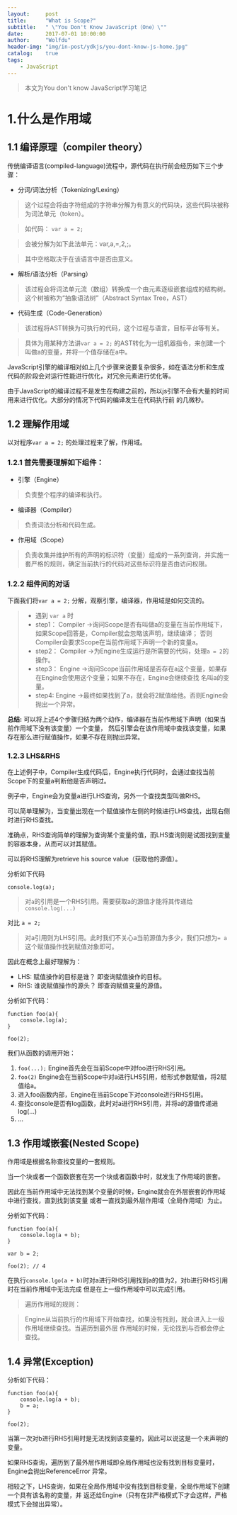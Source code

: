 ```yaml
---
layout:     post
title:      "What is Scope?"
subtitle:   " \"You Don't Know JavaScript（One）\""
date:       2017-07-01 10:00:00
author:     "Wolfdu"
header-img: "img/in-post/ydkjs/you-dont-know-js-home.jpg"
catalog:    true
tags:
    - JavaScript
---
```


> 本文为You don't know JavaScript学习笔记

# 1.什么是作用域

## 1.1 编译原理（compiler theory）

传统编译语言(compiled-language)流程中，源代码在执行前会经历如下三个步骤：

* 分词/词法分析（Tokenizing/Lexing）

> 这个过程会将由字符组成的字符串分解为有意义的代码块，这些代码块被称为词法单元（token）。

> 如代码： `var a = 2;`

> 会被分解为如下此法单元：var,a,=,2,;。

> 其中空格取决于在该语言中是否由意义。


* 解析/语法分析（Parsing）

> 该过程会将词法单元流（数组）转换成一个由元素逐级嵌套组成的结构树。这个树被称为“抽象语法树”（Abstract Syntax Tree，AST）

* 代码生成（Code-Generation）

> 该过程将AST转换为可执行的代码，这个过程与语言，目标平台等有关。

> 具体为用某种方法讲`var a = 2;` 的AST转化为一组机器指令，来创建一个叫做a的变量，并将一个值存储在a中。

JavaScript引擎的编译相对如上几个步骤来说要复杂很多，如在语法分析和生成代码的阶段会对运行性能进行优化，对冗余元素进行优化等。

由于JavaScript的编译过程不是发生在构建之前的，所以js引擎不会有大量的时间用来进行优化。大部分的情况下代码的编译发生在代码执行前
的几微秒。

## 1.2 理解作用域

以对程序`var a = 2;` 的处理过程来了解，作用域。

### 1.2.1 首先需要理解如下组件：


* 引擎（Engine）

> 负责整个程序的编译和执行。


* 编译器（Compiler）

> 负责词法分析和代码生成。


* 作用域（Scope）

> 负责收集并维护所有的声明的标识符（变量）组成的一系列查询，并实施一套严格的规则，确定当前执行的代码对这些标识符是否由访问权限。

### 1.2.2 组件间的对话

 下面我们将`var a = 2;` 分解，观察引擎，编译器，作用域是如何交流的。

> * 遇到 `var a` 时
> * step1： Compiler ->询问Scope是否有叫做a的变量在当前作用域下，如果Scope回答是，Compiler就会忽略该声明，继续编译；
否则Compiler会要求Scope在当前作用域下声明一个新的变量a。
> * step2： Compiler ->为Engine生成运行是所需要的代码，处理`a = 2`的操作。
> * step3： Engine ->询问Scope当前作用域是否存在a这个变量，如果存在Engine会使用这个变量；如果不存在，Engine会继续查找
名叫a的变量。
> * step4: Engine ->最终如果找到了a，就会将2赋值给他。否则Engine会抛出一个异常。

**总结:**
可以将上述4个步骤归结为两个动作，编译器在当前作用域下声明（如果当前作用域下没有该变量）一个变量，
然后引擎会在该作用域中查找该变量，如果存在那么进行赋值操作，如果不存在则抛出异常。

### 1.2.3 LHS&RHS

在上述例子中，Compiler生成代码后，Engine执行代码时，会通过查找当前Scope下的变量a判断他是否声明过。

例子中，Engine会为变量a进行LHS查询，另外一个查找类型叫做RHS。

可以简单理解为，当变量出现在一个赋值操作左侧的时候进行LHS查找，出现右侧时进行RHS查找。

准确点，RHS查询简单的理解为查询某个变量的值，而LHS查询则是试图找到变量的容器本身，从而可以对其赋值。

可以将RHS理解为retrieve his source value（获取他的源值）。

分析如下代码

    console.log(a);

> 对`a`的引用是一个RHS引用。需要获取a的源值才能将其传递给`console.log(...)`

对比 `a = 2;`

> 对a引用则为LHS引用。此时我们不关心a当前源值为多少，我们只想为`= a`这个赋值操作找到赋值对象即可。

因此在概念上最好理解为：

* LHS: 赋值操作的目标是谁？ 即查询赋值操作的目标。
* RHS: 谁说赋值操作的源头？ 即查询赋值变量的源值。

分析如下代码：

    function foo(a){
        console.log(a);
    }

    foo(2);

我们从函数的调用开始：

1. `foo(...);` Engine首先会在当前Scope中对foo进行RHS引用。
2. `foo(2)` Engine会在当前Scope中对a进行LHS引用，给形式参数赋值，将2赋值给a。
3. 进入foo函数内部，Engine在当前Scope下对console进行RHS引用。
4. 查找console是否有log函数，此时对a进行RHS引用，并将a的源值传递进log(...)
5. ...

## 1.3 作用域嵌套(Nested Scope)

作用域是根据名称查找变量的一套规则。

当一个块或者一个函数嵌套在另一个块或者函数中时，就发生了作用域的嵌套。

因此在当前作用域中无法找到某个变量的时候，Engine就会在外层嵌套的作用域中进行查找，直到找到该变量
或者一直找到最外层作用域（全局作用域）为止。

分析如下代码：

    function foo(a){
        console.log(a + b);
    }

    var b = 2;

    foo(2); // 4

在执行`console.lgo(a + b)`时对a进行RHS引用找到a的值为2，对b进行RHS引用时在当前作用域中无法完成
但是在上一级作用域中可以完成引用。

> 遍历作用域的规则：

> Engine从当前执行的作用域下开始查找，如果没有找到，就会进入上一级作用域继续查找。当遍历到最外层
作用域的时候，无论找到与否都会停止查找。

## 1.4 异常(Exception)

分析如下代码：

    function foo(a){
        console.log(a + b);
        b = a;
    }

    foo(2);

当第一次对b进行RHS引用时是无法找到该变量的，因此可以说这是一个未声明的变量。

如果RHS查询，遍历到了最外层作用域即全局作用域也没有找到目标变量时，Engine会抛出ReferenceError
异常。

相较之下，LHS查询，如果在全局作用域中没有找到目标变量，全局作用域下创建一个具有该名称的变量，并
返还给Engine（只有在非严格模式下才会这样，严格模式下会抛出异常）。




















